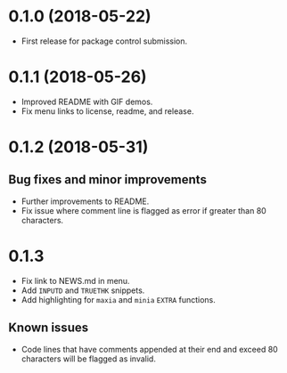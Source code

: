 # 0.1.0 (2018-05-22)

* First release for package control submission.

# 0.1.1 (2018-05-26)

* Improved README with GIF demos.
* Fix menu links to license, readme, and release.

# 0.1.2 (2018-05-31)

## Bug fixes and minor improvements

* Further improvements to README.
* Fix issue where comment line is flagged as error if greater than 80 characters.

# 0.1.3

* Fix link to NEWS.md in menu.
* Add `INPUTD` and `TRUETHK` snippets.
* Add highlighting for `maxia` and `minia` `EXTRA` functions.

## Known issues

* Code lines that have comments appended at their end and exceed 80 characters will be flagged as invalid.
